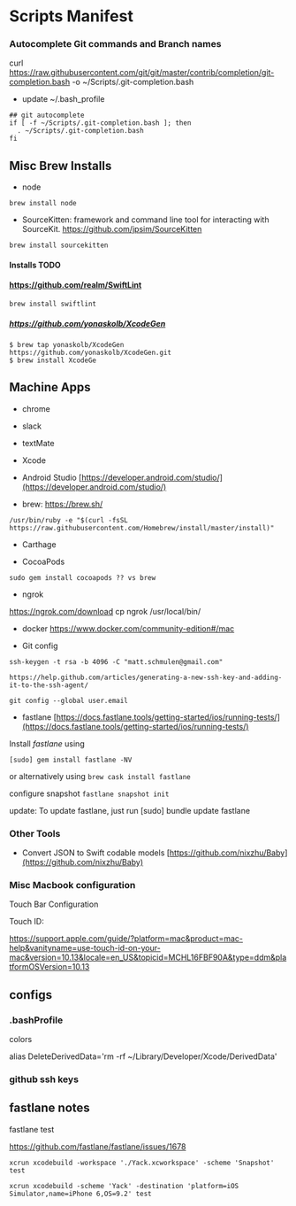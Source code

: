 Scripts Manifest
===


### Autocomplete Git commands and Branch names

curl https://raw.githubusercontent.com/git/git/master/contrib/completion/git-completion.bash -o ~/Scripts/.git-completion.bash

- update ~/.bash_profile
	
```
## git autocomplete
if [ -f ~/Scripts/.git-completion.bash ]; then
  . ~/Scripts/.git-completion.bash
fi
```

## Misc Brew Installs



- node 

```brew install node```


- SourceKitten: framework and command line tool for interacting with SourceKit.
https://github.com/jpsim/SourceKitten

`
brew install sourcekitten
`


#### Installs TODO

#### https://github.com/realm/SwiftLint
```
brew install swiftlint

```

##### https://github.com/yonaskolb/XcodeGen

````
$ brew tap yonaskolb/XcodeGen https://github.com/yonaskolb/XcodeGen.git
$ brew install XcodeGe
````

## Machine Apps

- chrome
- slack
- textMate
- Xcode
- Android Studio [https://developer.android.com/studio/](https://developer.android.com/studio/)

- brew: https://brew.sh/

```
/usr/bin/ruby -e "$(curl -fsSL https://raw.githubusercontent.com/Homebrew/install/master/install)"
```

- Carthage 

- CocoaPods 

```
sudo gem install cocoapods ?? vs brew 
```

- ngrok

https://ngrok.com/download
cp ngrok /usr/local/bin/

- docker
https://www.docker.com/community-edition#/mac

- Git config

```
ssh-keygen -t rsa -b 4096 -C "matt.schmulen@gmail.com"

https://help.github.com/articles/generating-a-new-ssh-key-and-adding-it-to-the-ssh-agent/

git config --global user.email
```

- fastlane [https://docs.fastlane.tools/getting-started/ios/running-tests/](https://docs.fastlane.tools/getting-started/ios/running-tests/)

Install _fastlane_ using
```
[sudo] gem install fastlane -NV
```
or alternatively using `brew cask install fastlane`

configure snapshot
`fastlane snapshot init`

update:
To update fastlane, just run [sudo] bundle update fastlane


### Other Tools

- Convert JSON to Swift codable models [https://github.com/nixzhu/Baby](https://github.com/nixzhu/Baby)

### Misc Macbook configuration

Touch Bar Configuration

Touch ID:

https://support.apple.com/guide/?platform=mac&product=mac-help&vanityname=use-touch-id-on-your-mac&version=10.13&locale=en_US&topicid=MCHL16FBF90A&type=ddm&platformOSVersion=10.13

## configs

### .bashProfile

colors

alias DeleteDerivedData='rm -rf ~/Library/Developer/Xcode/DerivedData'

### github ssh keys


## fastlane notes

fastlane test

https://github.com/fastlane/fastlane/issues/1678

```
xcrun xcodebuild -workspace './Yack.xcworkspace' -scheme 'Snapshot' test
```

```
xcrun xcodebuild -scheme 'Yack' -destination 'platform=iOS Simulator,name=iPhone 6,OS=9.2' test
```


